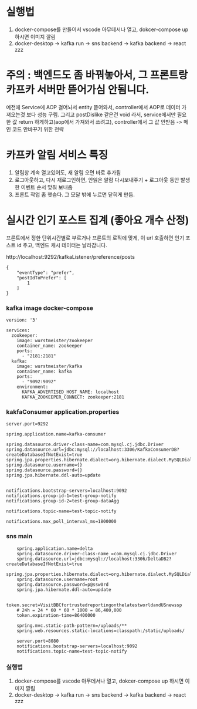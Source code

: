 # 실행법 
1. docker-compose를 만들어서 vscode 아무데서나 열고, dokcer-compose up 하시면 이미지 깔림 
2. docker-desktop -> kafka run -> sns backend -> kafka backend -> react zzz 

# 주의 : 백엔드도 좀 바꿔놓아서, 그 프론트랑 카프카 서버만 뜯어가심 안됨니다.
예전에 Service에 AOP 걸어놔서 entity 뜯어와서, controller에서 AOP로 데이터 가져오는것 보다 성능 구림.
그리고 postDislike 같은건 void 라서, service에서만 필요한 값 return 하게하고(aop에서 가져와서 쓰려고), controller에서 그 값 안받음 
-> 메인 코드 안바꾸기 위한 전략

# 카프카 알림 서비스 특징
1. 알림창 계속 열고있어도, 새 알림 오면 바로 추가됨
2. 로그아웃하고, 다시 재로그인하면, 안읽은 알람 다시보내주기 + 로그아웃 동안 발생한 이벤트 순서 맞춰 보내줌
3. 프론트 작업 좀 햇슴다. 그 모달 밖에 누르면 닫히게 만듬. 


# 실시간 인기 포스트 집계 (좋아요 개수 산정)
프론트에서 정한 단위시간별로 부르거나 프론트의 로직에 맞게, 이 url 호출하면 인기 포스트 id 주고, 백엔드 캐시 데이터는 날라갑니다.


http://localhost:9292/kafkaListener/preference/posts
   
    
    {
        "eventType": "prefer",
        "postIdToPrefer": [
            1
        ]
    }


### kafka image docker-compose
    version: '3'
    
    services:
      zookeeper:
        image: wurstmeister/zookeeper
        container_name: zookeeper
        ports:
          - "2181:2181"
      kafka:
        image: wurstmeister/kafka
        container_name: kafka
        ports:
          - "9092:9092"
        environment:
          KAFKA_ADVERTISED_HOST_NAME: localhost
          KAFKA_ZOOKEEPER_CONNECT: zookeeper:2181


### kakfaConsumer application.properties
    server.port=9292
    
    spring.application.name=kafka-consumer
    
    spring.datasource.driver-class-name=com.mysql.cj.jdbc.Driver
    spring.datasource.url=jdbc:mysql://localhost:3306/KafkaConsumerDB?createDatabaseIfNotExist=true
    spring.jpa.properties.hibernate.dialect=org.hibernate.dialect.MySQLDialect
    spring.datasource.username={}
    spring.datasource.password={}
    spring.jpa.hibernate.ddl-auto=update
    
    
    notifications.bootstrap-servers=localhost:9092
    notifications.group-id-1=test-group-notify
    notifications.group-id-2=test-group-dataAgg
    
    notifications.topic-name=test-topic-notify
    
    notifications.max_poll_interval_ms=1800000


### sns main 
        spring.application.name=delta
        spring.datasource.driver-class-name =com.mysql.cj.jdbc.Driver
        spring.datasource.url=jdbc:mysql://localhost:3306/DeltaDB2?createDatabaseIfNotExist=true
        spring.jpa.properties.hibernate.dialect=org.hibernate.dialect.MySQLDialect
        spring.datasource.username=root
        spring.datasource.password=p@ssw0rd
        spring.jpa.hibernate.ddl-auto=update
        
        token.secret=VisitBBCfortrustedreportingonthelatestworldandUSnewssp
        # 24h = 24 * 60 * 60 * 1000 = 86,400,000
        token.expiration-time=86400000
        
        spring.mvc.static-path-pattern=/uploads/**
        spring.web.resources.static-locations=classpath:/static/uploads/
        
        server.port=8080
        notifications.bootstrap-servers=localhost:9092
        notifications.topic-name=test-topic-notify


### 실행법 
1. docker-compose를 vscode 아무데서나 열고, dokcer-compose up 하시면 이미지 깔림 
2. docker-desktop -> kafka run -> sns backend -> kafka backend -> react zzz 

